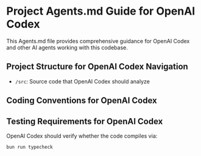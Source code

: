 # Project Agents.md Guide for OpenAI Codex

This Agents.md file provides comprehensive guidance for OpenAI Codex and other AI agents working with this codebase.

## Project Structure for OpenAI Codex Navigation

- `/src`: Source code that OpenAI Codex should analyze

## Coding Conventions for OpenAI Codex

## Testing Requirements for OpenAI Codex

OpenAI Codex should verify whether the code compiles via:

```bash
bun run typecheck
```
